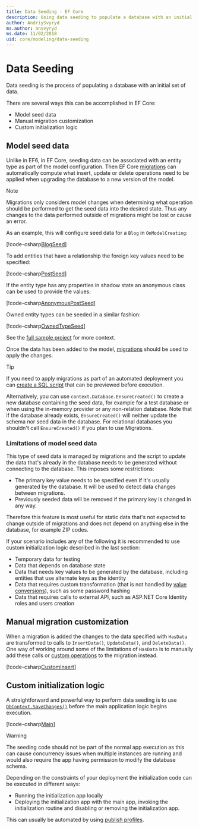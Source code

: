 ```yaml
---
title: Data Seeding - EF Core
description: Using data seeding to populate a database with an initial set of data using Entity Framework Core
author: AndriySvyryd
ms.author: ansvyryd
ms.date: 11/02/2018
uid: core/modeling/data-seeding
---
```

# Data Seeding

Data seeding is the process of populating a database with an initial set of data.

There are several ways this can be accomplished in EF Core:

* Model seed data
* Manual migration customization
* Custom initialization logic

## Model seed data

Unlike in EF6, in EF Core, seeding data can be associated with an entity type as part of the model configuration. Then EF Core [migrations](xref:core/managing-schemas/migrations/index) can automatically compute what insert, update or delete operations need to be applied when upgrading the database to a new version of the model.

> [!NOTE]
> Migrations only considers model changes when determining what operation should be performed to get the seed data into the desired state. Thus any changes to the data performed outside of migrations might be lost or cause an error.

As an example, this will configure seed data for a `Blog` in `OnModelCreating`:

[!code-csharp[BlogSeed](../../../samples/core/Modeling/DataSeeding/DataSeedingContext.cs?name=BlogSeed)]

To add entities that have a relationship the foreign key values need to be specified:

[!code-csharp[PostSeed](../../../samples/core/Modeling/DataSeeding/DataSeedingContext.cs?name=PostSeed)]

If the entity type has any properties in shadow state an anonymous class can be used to provide the values:

[!code-csharp[AnonymousPostSeed](../../../samples/core/Modeling/DataSeeding/DataSeedingContext.cs?name=AnonymousPostSeed)]

Owned entity types can be seeded in a similar fashion:

[!code-csharp[OwnedTypeSeed](../../../samples/core/Modeling/DataSeeding/DataSeedingContext.cs?name=OwnedTypeSeed)]

See the [full sample project](https://github.com/dotnet/EntityFramework.Docs/tree/master/samples/core/Modeling/DataSeeding) for more context.

Once the data has been added to the model, [migrations](xref:core/managing-schemas/migrations/index) should be used to apply the changes.

> [!TIP]
> If you need to apply migrations as part of an automated deployment you can [create a SQL script](xref:core/managing-schemas/migrations/index#generate-sql-scripts) that can be previewed before execution.

Alternatively, you can use `context.Database.EnsureCreated()` to create a new database containing the seed data, for example for a test database or when using the in-memory provider or any non-relation database. Note that if the database already exists, `EnsureCreated()` will neither update the schema nor seed data in the database. For relational databases you shouldn't call `EnsureCreated()` if you plan to use Migrations.

### Limitations of model seed data

This type of seed data is managed by migrations and the script to update the data that's already in the database needs to be generated without connecting to the database. This imposes some restrictions:

* The primary key value needs to be specified even if it's usually generated by the database. It will be used to detect data changes between migrations.
* Previously seeded data will be removed if the primary key is changed in any way.

Therefore this feature is most useful for static data that's not expected to change outside of migrations and does not depend on anything else in the database, for example ZIP codes.

If your scenario includes any of the following it is recommended to use custom initialization logic described in the last section:

* Temporary data for testing
* Data that depends on database state
* Data that needs key values to be generated by the database, including entities that use alternate keys as the identity
* Data that requires custom transformation (that is not handled by [value conversions](xref:core/modeling/value-conversions)), such as some password hashing
* Data that requires calls to external API, such as ASP.NET Core Identity roles and users creation

## Manual migration customization

When a migration is added the changes to the data specified with `HasData` are transformed to calls to `InsertData()`, `UpdateData()`, and `DeleteData()`. One way of working around some of the limitations of `HasData` is to manually add these calls or [custom operations](xref:core/managing-schemas/migrations/operations) to the migration instead.

[!code-csharp[CustomInsert](../../../samples/core/Modeling/DataSeeding/Migrations/20181102235626_Initial.cs?name=CustomInsert)]

## Custom initialization logic

A straightforward and powerful way to perform data seeding is to use [`DbContext.SaveChanges()`](xref:core/saving/index) before the main application logic begins execution.

[!code-csharp[Main](../../../samples/core/Modeling/DataSeeding/Program.cs?name=CustomSeeding)]

> [!WARNING]
> The seeding code should not be part of the normal app execution as this can cause concurrency issues when multiple instances are running and would also require the app having permission to modify the database schema.

Depending on the constraints of your deployment the initialization code can be executed in different ways:

* Running the initialization app locally
* Deploying the initialization app with the main app, invoking the initialization routine and disabling or removing the initialization app.

This can usually be automated by using [publish profiles](/aspnet/core/host-and-deploy/visual-studio-publish-profiles).
